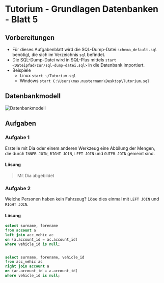 # Tutorium - Grundlagen Datenbanken - Blatt 5

## Vorbereitungen
* Für dieses Aufgabenblatt wird die SQL-Dump-Datei `schema_default.sql` benötigt, die sich im Verzeichnis `sql` befindet.
* Die SQL-Dump-Datei wird in SQL-Plus mittels `start <Dateipfad/zur/sql-dump-datei.sql>` in die Datenbank importiert.
* Beispiele
  * Linux `start ~/Tutorium.sql`
  * Windows `start C:\Users\max.mustermann\Desktop\Tutorium.sql`

## Datenbankmodell
![Datenbankmodell](./img/schema_default.png)

## Aufgaben

### Aufgabe 1
Erstelle mit Dia oder einem anderen Werkzeug eine Abbilung der Mengen, die durch `INNER JOIN`, `RIGHT JOIN`, `LEFT JOIN` und `OUTER JOIN` gemeint sind.

#### Lösung
> Mit Dia abgebildet

### Aufgabe 2
Welche Personen haben kein Fahrzeug? Löse dies einmal mit `LEFT JOIN` und `RIGHT JOIN`.

#### Lösung
```sql
select surname, forename
from account a
left join acc_vehic ac
on (a.account_id = ac.account_id)
where vehicle_id is null;


select surname, forename, vehicle_id
from acc_vehic ac
right join account a
on (ac.account_id = a.account_id)
where vehicle_id is null;
```
